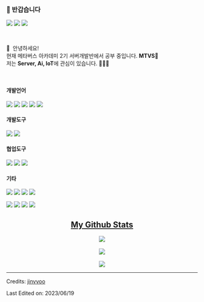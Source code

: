 ### 🤞 반갑습니다
<p>
  <a href="https://blog.naver.com" target="_blank"><img src="https://img.shields.io/badge/BLOG-282828?style=flat-square&logo=Notion&logoColor=white"/></a>
  <a href="https://www.instagram.com/" target="_blank"><img src="https://img.shields.io/badge/insta-CB3F7C?style=flat-square&logo=Instagram&logoColor=white"/></a>
  <a href="mailto:jinvvookim@gmail.com" target="_blank"><img src="https://img.shields.io/badge/Gmail-EA4335?style=flat-square&logo=Gmail&logoColor=white"/></a>
</p>
</b><br/>
<p>
  👋&nbsp; 안녕하세요! </b><br/>
  현재 메타버스 아카데미 2기 서버개발반에서 공부 중입니다. <b>MTVS🚀</b><br/>
  저는 <b>Server, Ai, IoT</b>에 관심이 있습니다. 👨🏻‍💻<br/>

</b><br/>
#### 개발언어
<p>
  <img src="https://img.shields.io/badge/Python-3776AB?style=for-the-badge&logo=python&logoColor=white">
  <img src="https://img.shields.io/badge/Java-007396?style=for-the-badge&logo=java&logoColor=white"/>
  <img src="https://img.shields.io/badge/HTML5-E34F26?style=for-the-badge&logo=HTML5&logoColor=white"/>
  <img src="https://img.shields.io/badge/CSS3-1572B6?style=for-the-badge&logo=CSS3&logoColor=white"/>
  <img src="https://img.shields.io/badge/JavaScript-F7DF1E?style=for-the-badge&logo=JavaScript&logoColor=white"/>
</p>

#### 개발도구
<p>
  <img src="https://img.shields.io/badge/IntelliJ IDEA-000000?style=for-the-badge&logo=IntelliJ IDEA&logoColor=white"/>
  <img src="https://img.shields.io/badge/VSCODE-007ACC?style=for-the-badge&logo=visualstudiocode&logoColor=white">
</p>

#### 협업도구
<p>
  <img src="https://img.shields.io/badge/Git-F05032?style=for-the-badge&logo=Git&logoColor=white"/>
  <img src="https://img.shields.io/badge/GitHub-181717?style=for-the-badge&logo=GitHub&logoColor=white"/>
  <img src="https://img.shields.io/badge/Sourcetree-0052CC?style=for-the-badge&logo=sourcetree&logoColor=white">
</p>

#### 기타
<p>
  <img src="https://img.shields.io/badge/Spring-6DB33F?style=for-the-badge&logo=Spring&logoColor=white"/>
  <img src="https://img.shields.io/badge/BootStrap-7952B3?style=for-the-badge&logo=BootStrap&logoColor=white"/>
  <img src="https://img.shields.io/badge/React-blue?style=for-the-badge&logo=React&logoColor=white"/> 
  <img src="https://img.shields.io/badge/ReactQuery-midnightblue?style=for-the-badge&logo=ReactQuery&logoColor=white"/>   
</p>
<p>
  <img src="https://img.shields.io/badge/MySQL-4479A1?style=for-the-badge&logo=MySQL&logoColor=white"/>
  <img src="https://img.shields.io/badge/AWS-232f3e?style=for-the-badge&logo=amazon&logoColor=white"/>  
  <img src="https://img.shields.io/badge/Amazon EC2-FF9900?style=for-the-badge&logo=Amazon EC2&logoColor=white"/>
  <img src="https://img.shields.io/badge/apache tomcat-F8DC75?style=for-the-badge&logo=apachetomcat&logoColor=white">
</p>

<h2 align="center"><u>My Github Stats</u></h2>
<p align="center">
<img align="center" src="https://github-readme-stats.vercel.app/api/top-langs/?username=jinvvoo&layout=compact&theme=github_dark&langs_count=10&exclude_repo=kasweb">
<br>
<br>
<img align="center" src="https://github-readme-stats.vercel.app/api?username=jinvvoo&count_private=true&show_icons=trueline_height=21&theme=github_dark">	
<br>
<br>
<img align="center" src="https://github-readme-streak-stats.herokuapp.com/?user=jinvvoo&theme=holi-theme">
</p>



-----
Credits: [jinvvoo](https://github.com/jinvvoo)

Last Edited on: 2023/06/19

</div>
